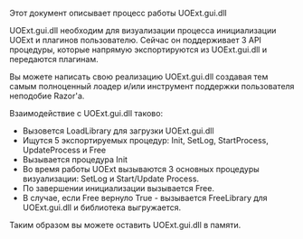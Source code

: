 Этот документ описывает процесс работы UOExt.gui.dll

UOExt.gui.dll необходим для визуализации процесса инициализации UOExt и плагинов пользователю. Сейчас он поддерживает 3 API процедуры, которые напрямую экспортируются из UOExt.gui.dll и передаются плагинам.

Вы можете написать свою реализацию UOExt.gui.dll создавая тем самым полноценный лоадер и/или инструмент поддержки пользователя неподобие Razor'а.

Взаимодействие с UOExt.gui.dll таково:
  * Вызовется LoadLibrary для загрузки UOExt.gui.dll
  * Ищутся 5 экспортируемых процедур: Init, SetLog, StartProcess, UpdateProcess и Free
  * Вызывается процедура Init
  * Во время работы UOExt вызываются 3 основных процедуры визуализации: SetLog и Start/Update Process.
  * По завершении инициализации вызывается Free.
  * В случае, если Free вернуло True - вызывается FreeLibrary для UOExt.gui.dll и библиотека выгружается.

Таким образом вы можете оставить UOExt.gui.dll в памяти.